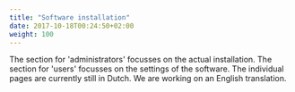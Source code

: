 ```yaml
---
title: "Software installation"
date: 2017-10-18T00:24:50+02:00
weight: 100
---
```


The section for 'administrators' focusses on the actual installation. The section for 'users' focusses on the settings of the software. The individual pages are currently still in Dutch. We are working on an English translation.
